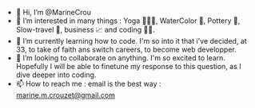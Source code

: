 - 👋 Hi, I’m @MarineCrou
- 👀 I’m interested in many things : Yoga 🧘🏼‍♀️, WaterColor 🎨, Pottery 🏺, Slow-travel 🚂, business 📈 and coding 👩‍💻. 
- 🌱 I’m currently learning how to code. I'm so into it that i've decided, at 33, to take of faith ans switch careers, to become web developper.
- 💞️ I’m looking to collaborate on anything. I'm so excited to learn. Hopefully I will be able to finetune my response to this question, as I dive deeper into coding.
- 📫 How to reach me : email is the best way : marine.m.crouzet@gmail.com

<!---
MarineCrou/MarineCrou is a ✨ special ✨ repository because its `README.md` (this file) appears on your GitHub profile.
You can click the Preview link to take a look at your changes.
--->
